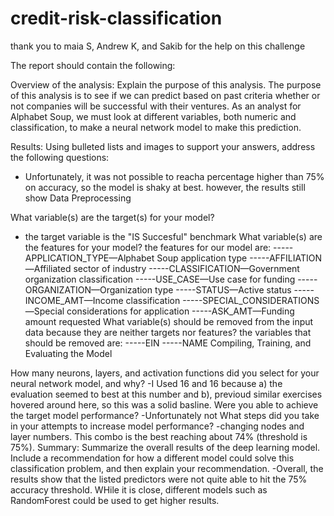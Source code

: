 # credit-risk-classification


thank you to maia S, Andrew K, and Sakib for the help on this challenge



The report should contain the following:

Overview of the analysis: Explain the purpose of this analysis.
The purpose of this analysis is to see if we can predict based on past criteria whether or not companies will be successful with their ventures. As an analyst for Alphabet Soup, we must look at different variables, both numeric and classification, to make a neural network model to make this prediction. 

Results: Using bulleted lists and images to support your answers, address the following questions:
 - Unfortunately, it was not possible to reacha  percentage higher than 75% on accuracy, so the model is shaky at best. however, the results still show 
Data Preprocessing

What variable(s) are the target(s) for your model?
- the target variable is the "IS Succesful" benchmark
What variable(s) are the features for your model?
the features for our model are:
-----APPLICATION_TYPE—Alphabet Soup application type
-----AFFILIATION—Affiliated sector of industry
-----CLASSIFICATION—Government organization classification
-----USE_CASE—Use case for funding
-----ORGANIZATION—Organization type
-----STATUS—Active status
-----INCOME_AMT—Income classification
-----SPECIAL_CONSIDERATIONS—Special considerations for application
-----ASK_AMT—Funding amount requested
What variable(s) should be removed from the input data because they are neither targets nor features?
the variables that should be removed are:
-----EIN
-----NAME
Compiling, Training, and Evaluating the Model

How many neurons, layers, and activation functions did you select for your neural network model, and why?
-I Used 16 and 16 because a) the evaluation seemed to best at this number and b), previoud similar exercises hovered around here, so this was a solid basline.
Were you able to achieve the target model performance?
-Unfortunately not
What steps did you take in your attempts to increase model performance?
-changing nodes and layer numbers. This combo is the best reaching about 74% (threshold is 75%).
Summary: Summarize the overall results of the deep learning model. Include a recommendation for how a different model could solve this classification problem, and then explain your recommendation.
-Overall, the results show that the listed predictors were not quite able to hit the 75% accuracy threshold. WHile it is close, different models such as RandomForest could be used to get higher results.
